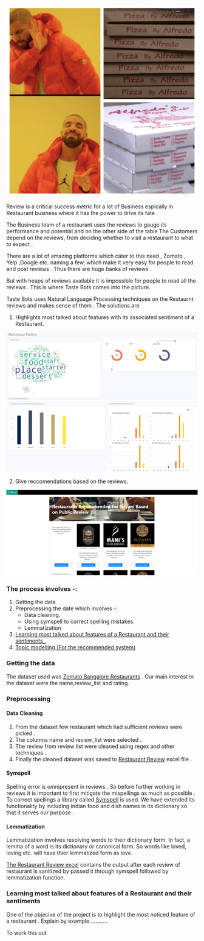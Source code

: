 
![alt text](/Image/alfredo.jpg)

Review is a critical success metric for a lot of Business espically in Restaurant business where it has the power to drive its fate . 

The Business team of a restaurant uses the reviews to gauge its performance and potential and on the other side of the table The Customers depend on the reviews, from deciding whether to visit a restaurant to what to expect .

There are a lot of amazing platforms which cater to this need , Zomato , Yelp ,Google etc. naming a few, which make it very easy for people to read and post reviews . Thus there are huge banks of reviews . 

But with heaps of reviews available it is impossible for people to read all the reviews . This is where Taste Bots comes into the picture.


Taste Bots uses Natural Language Processing techniques on the Restaurnt reviews and makes sense of them . The solutions are

1) <a name="top1">Highlights most talked about features with its associated sentiment of a Restaurant.</a>

![alt text](/Image/blog1.png)
![alt text](/Image/blog3.png)

2) <a name="top2">Give reccomendations based on the reviews.</a>

![alt text](/Image/blog2.png)

### The process involves -:
1. Getting the data
2. Preprocessing the date which involves -:
      - Data cleaning.
      - Using symspell to correct spelling mistakes.
      - Lemmatization
3. [Learning most talked about features of a Restaurant and their sentiments .](#top1)  
4. [Topic modelling (For the recommended system)](#top2)


### Getting the data
The dataset used was <a href="https://www.kaggle.com/himanshupoddar/zomato-bangalore-restaurants">Zomato Bangalore Restaurants</a> .
Our main interest in the dataset were the  name,review_list and rating.

### Preprocessing
#### Data Cleaning

1. From the dataset few restaurant which had sufficient reviews were picked .
2. The columns name and review_list were selected .
3. The review from review list were cleaned using regex and other techniques .
4. Finally the cleaned dataset was saved to <a name='rest_excel' href="https://github.com/codedribbler/Taste-Bots/blob/master/Code/Restaurant_Review.xlsx">Restaurant Review</a> excel file .


#### Symspell
Spelling error is omnipresent in reviews . So before further working in reviews it is important to first mitigate the mispellings as much as possible .
To correct spellings a library called <a href="https://github.com/wolfgarbe/SymSpell">Symspell</a> is used. We have extended its functionality by including indian food and dish names in its dictionary so that it serves our purpose .

#### Lemmatization
Lemmatization involves resolving words to their dictionary form. In fact, a lemma of a word is its dictionary or canonical form. So words like loved, loving etc. will have thier lemmatized form as love.

[The Restaurant Review excel](#rest_excel) contains the output after each review of restaurant is sanitized by passed it through symspell followed by lemmatization function. 


### Learning most talked about features of a Restaurant and their sentiments

One of the objecive of the project is to highlight the most noticed feature of a restaurant .
Explain by example ...........

To work this out 







